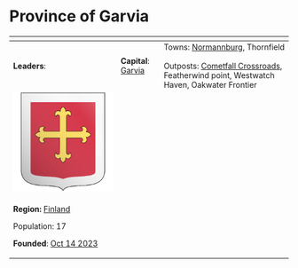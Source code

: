 # Province of Garvia



<table data-view="cards"><thead><tr><th></th><th></th><th></th></tr></thead><tbody><tr><td><strong>Leaders</strong>:</td><td><strong>Capital</strong>: <a href="garvia/">Garvia</a></td><td>Towns: <a href="normannburg/">Normannburg</a>, Thornfield<br><br>Outposts: <a href="garvia/cometfall-crossroads.md">Cometfall Crossroads</a>, Featherwind point, Westwatch Haven, Oakwater Frontier</td></tr><tr><td><img src="../../../../.gitbook/assets/ProvinceofGarvia (2).png" alt="" data-size="original"></td><td></td><td></td></tr><tr><td><p><strong>Region:</strong> <a href="./">Finland</a></p><p>Population: 17</p><p><strong>Founded</strong>: <a href="../../../../additional-guides-and-commands/others/server-dates/october-23.md#oct-14th">Oct 14 2023</a><br></p></td><td></td><td></td></tr></tbody></table>
